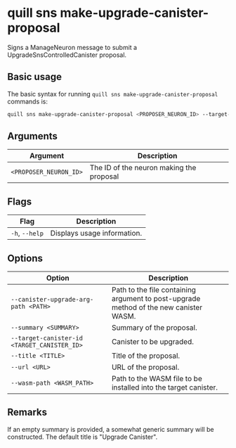 # quill sns make-upgrade-canister-proposal

Signs a ManageNeuron message to submit a UpgradeSnsControlledCanister proposal.

## Basic usage

The basic syntax for running `quill sns make-upgrade-canister-proposal` commands is:

```bash
quill sns make-upgrade-canister-proposal <PROPOSER_NEURON_ID> --target-canister-id <TARGET_CANISTER_ID> --wasm-path <WASM_PATH> [option]
```

## Arguments

| Argument               | Description                              |
|------------------------|------------------------------------------|
| `<PROPOSER_NEURON_ID>` | The ID of the neuron making the proposal |

## Flags

| Flag           | Description                 |
|----------------|-----------------------------|
| `-h`, `--help` | Displays usage information. |

## Options

| Option                                      | Description                                                                           |
|---------------------------------------------|---------------------------------------------------------------------------------------|
| `--canister-upgrade-arg-path <PATH>`        | Path to the file containing argument to post-upgrade method of the new canister WASM. |
| `--summary <SUMMARY>`                       | Summary of the proposal.                                                              |
| `--target-canister-id <TARGET_CANISTER_ID>` | Canister to be upgraded.                                                              |
| `--title <TITLE>`                           | Title of the proposal.                                                                |
| `--url <URL>`                               | URL of the proposal.                                                                  |
| `--wasm-path <WASM_PATH>`                   | Path to the WASM file to be installed into the target canister.                       |

## Remarks

If an empty summary is provided, a somewhat generic summary will be constructed. The default title is "Upgrade Canister".
